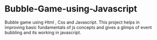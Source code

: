 # Bubble-Game-using-Javascript
Bubble game using Html , Css and Javascript. This project helps in improving basic fundamentals of js concepts and gives a glimps of event bubbling and its working in javascript.
